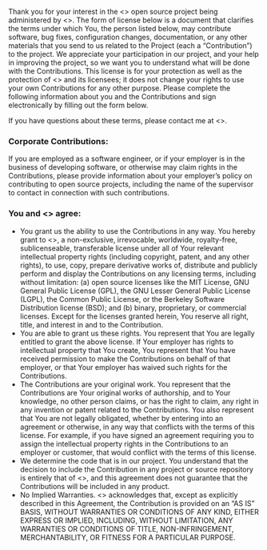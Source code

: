 Thank you for your interest in the <<Project Name>> open source project being
administered by <<Administrator>>. The form of license below is a document that
clarifies the terms under which You, the person listed below, may contribute
software, bug fixes, configuration changes, documentation, or any other
materials that you send to us related to the Project (each a “Contribution”) to
the project. We appreciate your participation in our project, and your help in
improving the project, so we want you to understand what will be done with the
Contributions. This license is for your protection as well as the protection of
<<Organization>> and its licensees; it does not change your rights to use your own
Contributions for any other purpose. Please complete the following information
about you and the Contributions and sign electronically by filling out the form
below.

If you have questions about these terms, please contact me at
<<email address>>.

### Corporate Contributions:

If you are employed as a software engineer, or if your
employer is in the business of developing software, or otherwise may claim
rights in the Contributions, please provide information about your employer’s
policy on contributing to open source projects, including the name of the
supervisor to contact in connection with such contributions.

### You and <<Organization>> agree:
- You grant us the ability to use the Contributions in any
way. You hereby grant to <<Organization>>, a non-exclusive, irrevocable, worldwide,
royalty-free, sublicenseable, transferable license under all of Your relevant
intellectual property rights (including copyright, patent, and any other
rights), to use, copy, prepare derivative works of, distribute and publicly
perform and display the Contributions on any licensing terms, including without
limitation: (a) open source licenses like the MIT License, GNU General Public
License (GPL), the GNU Lesser General Public License (LGPL), the Common Public
License, or the Berkeley Software Distribution license (BSD); and (b) binary,
proprietary, or commercial licenses. Except for the licenses granted herein,
You reserve all right, title, and interest in and to the Contribution.
- You are able to grant us these rights. You represent that You are legally entitled to
grant the above license. If Your employer has rights to intellectual property
that You create, You represent that You have received permission to make the
Contributions on behalf of that employer, or that Your employer has waived such
rights for the Contributions.
- The Contributions are your original work. You
represent that the Contributions are Your original works of authorship, and to
Your knowledge, no other person claims, or has the right to claim, any right in
any invention or patent related to the Contributions. You also represent that
You are not legally obligated, whether by entering into an agreement or
otherwise, in any way that conflicts with the terms of this license. For
example, if you have signed an agreement requiring you to assign the
intellectual property rights in the Contributions to an employer or customer,
that would conflict with the terms of this license.
- We determine the code that
is in our project. You understand that the decision to include the Contribution
in any project or source repository is entirely that of <<Organization>>, and this
agreement does not guarantee that the Contributions will be included in any
product.
- No Implied Warranties. <<Organization>> acknowledges that, except as explicitly
described in this Agreement, the Contribution is provided on an “AS IS” BASIS,
WITHOUT WARRANTIES OR CONDITIONS OF ANY KIND, EITHER EXPRESS OR IMPLIED,
INCLUDING, WITHOUT LIMITATION, ANY WARRANTIES OR CONDITIONS OF TITLE,
NON-INFRINGEMENT, MERCHANTABILITY, OR FITNESS FOR A PARTICULAR PURPOSE.
